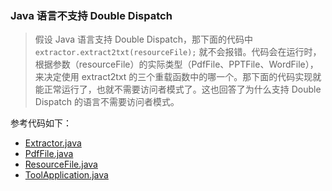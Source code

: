 ### Java 语言不支持 Double Dispatch

> 假设 Java 语言支持 Double Dispatch，那下面的代码中 ```extractor.extract2txt(resourceFile);```
> 就不会报错。代码会在运行时，根据参数（resourceFile）的实际类型（PdfFile、PPTFile、WordFile），来决定使用 extract2txt
> 的三个重载函数中的哪一个。那下面的代码实现就能正常运行了，也就不需要访问者模式了。这也回答了为什么支持 Double Dispatch
> 的语言不需要访问者模式。

参考代码如下：
- [Extractor.java](Extractor.java)
- [PdfFile.java](PdfFile.java)
- [ResourceFile.java](ResourceFile.java)
- [ToolApplication.java](ToolApplication.java)